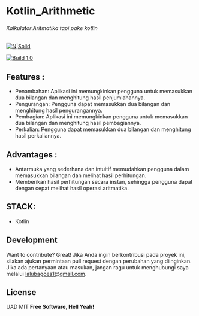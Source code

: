 # Kotlin_Arithmetic
###### Kalkulator Aritmatika tapi pake kotlin 
[![N|Solid](https://cldup.com/dTxpPi9lDf.thumb.png)](https://nodesource.com/products/nsolid)

[![Build 1.0](https://travis-ci.org/joemccann/dillinger.svg?branch=master)](https://travis-ci.org/joemccann/dillinger)


## Features : 

- Penambahan: Aplikasi ini memungkinkan pengguna untuk memasukkan dua bilangan dan menghitung hasil penjumlahannya.
- Pengurangan: Pengguna dapat memasukkan dua bilangan dan menghitung hasil pengurangannya.
- Pembagian: Aplikasi ini memungkinkan pengguna untuk memasukkan dua bilangan dan menghitung hasil pembagiannya.
- Perkalian: Pengguna dapat memasukkan dua bilangan dan menghitung hasil perkaliannya.

## Advantages : 

- Antarmuka yang sederhana dan intuitif memudahkan pengguna dalam memasukkan bilangan dan melihat hasil perhitungan.
- Memberikan hasil perhitungan secara instan, sehingga pengguna dapat dengan cepat melihat hasil operasi aritmatika.

## STACK: 
- Kotlin

## Development

Want to contribute? Great!
Jika Anda ingin berkontribusi pada proyek ini, silakan ajukan permintaan pull request dengan perubahan yang diinginkan.
Jika ada pertanyaan atau masukan, jangan ragu untuk menghubungi saya melalui lalubagoes1@gmail.com.

## License
UAD
MIT
**Free Software, Hell Yeah!**



